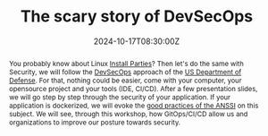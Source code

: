 ---
title: The scary story of DevSecOps

event: DevFest Nantes 2024
event_url: https://devfest.gdgnantes.com

location: Nantes (Palais des Congrés)
address:
  street: 5 Rue de Valmy
  city: Nantes
  region: Loire-Atlantique
  postcode: '44000'
  country: France

summary: DevSecOps, step by step
abstract: "You probably know about Linux [Install Parties](https://fr.wikipedia.org/wiki/Install_party)? Then let's do the same with Security, we will follow the [DevSecOps](https://davidaparicio.gitlab.io/website/files/devsecops_software_lifecycle.jpg) approach of the [US Department of Defense](https://public.cyber.mil/devsecops/). For that, nothing could be easier, come with your computer, your opensource project and your tools (IDE, CI/CD). After a few presentation slides, we will go step by step through the security of your application. If your application is dockerized, we will evoke the [good practices of the ANSSI](https://www.ssi.gouv.fr/guide/recommandations-de-securite-relatives-au-deploiement-de-conteneurs-docker/) on this subject. We will see, through this workshop, how GitOps/CI/CD allow us and organizations to improve our posture towards security."

date: "2024-10-17T08:30:00Z"
date_end: "2024-10-18T18:30:00Z"
all_day: false

publishDate: "2024-09-01T00:00:00Z"

authors: [David Aparicio]
tags: [Workshop, Cybersecurity, DevSecOps, Security, SecurityByDesign]

featured: false

image:
  caption: 'Image credit: [**DevFest Nantes 2024**](https://devfest.gdgnantes.com/)'
  focal_point: Right

links:
- icon: file #th-list #list-alt
  icon_pack: fas
  name: Code
  url: https://github.com/davidaparicio/devsecops-workshop/tree/conf/devfestnantes2024
- icon: binoculars
  icon_pack: fas
  name: Description
  url: https://devfest.gdgnantes.com/sessions/la_securite__par_ou_commencer___install_party___/
- icon: comments
  icon_pack: fas
  name: Feedback
  url: https://openfeedback.io/devfestnantes24/2024-10-17/lasecuriteparoucommencerinstallparty #?hideHeader=true&forceColorScheme=dark
#- icon: file-alt
#  icon_pack: fas
#  name: Post
#  url: https://blog.ovhcloud.com/ovhcloud-at-touraine-tech/
url_code: ""
url_pdf: ""
url_slides: "fr/codelabs/devfestnantes24"
url_video: ""

slides: ""
projects: []
---